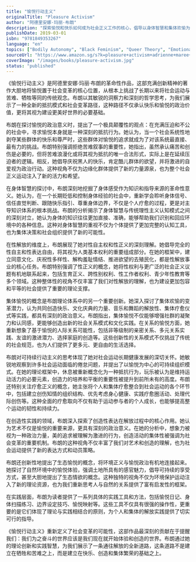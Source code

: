 ```yaml
---
title: "愉悦行动主义"
originalTitle: "Pleasure Activism"
author: "阿德里安娜·玛丽·布朗"
description: "探索愉悦和快乐如何成为社会正义工作的核心，倡导以身体智慧和集体欢愉为基础的解放政治。"
publishDate: 2019-03-01
isbn: "9781849353267"
language: "en"
topics: ["Bodily Autonomy", "Black Feminism", "Queer Theory", "Emotional Labor", "Sexual Liberation"]
sourceUrl: "https://www.amazon.sg/s?k=pleasure+activism+adrienne+maree+brown&tag=inkrupt-22"
coverImage: "/images/books/pleasure-activism.jpg"
status: "published"
---
```


《愉悦行动主义》是阿德里安娜·玛丽·布朗的革命性作品，这部充满创新精神的著作大胆地将愉悦置于社会变革的核心位置，从根本上挑战了长期以来将社会运动与苦难、牺牲等同的传统观念。布朗以其敏锐的洞察力和深刻的哲学思考，为我们展示了一种全新的抵抗模式和社会变革路径，这种路径不仅承认快乐和愉悦的政治价值，更将其视为建设更美好世界的必要基础。

布朗在探讨愉悦的政治意义时，提出了一个极具颠覆性的观点：在充满压迫和不公的社会中，寻求愉悦本身就是一种深刻的抵抗行为。她认为，当一个社会系统性地剥夺某些群体的快乐和尊严时，这些群体对愉悦的追求就成为了对该系统最直接、最有力的挑战。布朗特别强调拒绝苦难叙事的重要性，她指出，虽然承认痛苦和创伤是必要的，但将苦难浪漫化或将其视为抵抗的唯一合法形式，实际上是在延续压迫者的逻辑。相反，她倡导庆祝黑人的快乐，肯定酷儿群体的欲望，并将激进的自爱视为政治行动。这种视角不仅为边缘化群体提供了新的力量源泉，也为整个社会正义运动注入了新的活力和希望。

在身体智慧的探讨中，布朗深刻地挖掘了身体感受作为知识和指导来源的革命性意义。她认为，在一个长期贬低和控制身体经验的社会中，重新学会聆听身体信号、信任直觉判断、跟随快乐指引、尊重身体边界，不仅是个人疗愈的过程，更是对主导知识体系的根本挑战。布朗的分析揭示了身体智慧与传统理性主义认知模式之间的深刻对立，她认为身体的知识往往更加直接、准确，能够帮助我们识别和回应环境中的各种信息。这种对身体智慧的重视不仅为个体提供了更加完整的认知工具，也为集体决策和社会组织提供了新的可能性。

在性解放的维度上，布朗展现了她对性自主权和性正义的深刻理解。她倡导完全的性自主和性表达自由，将其视为人类基本权利的重要组成部分。在她的框架中，建立同意文化、庆祝性多样性、解构羞耻情结、推进欲望的去殖民化，都是性解放事业的核心任务。布朗特别强调了性正义的概念，她将性权利与更广泛的社会正义议题有机地联系起来，包括生育正义、跨性别权利、性工作者权利、青少年性教育等多个领域。这种整体性的视角不仅丰富了我们对性解放的理解，也为建设更加包容和平等的社会提供了重要的理论支撑。

集体愉悦的概念是布朗理论体系中的另一个重要创新。她深入探讨了集体欢愉的变革潜力，认为共同创造快乐、文化庆典的力量、音乐和舞蹈的解放性、集体疗愈仪式等实践，都具有深刻的政治意义。布朗指出，集体愉悦不仅能够增强社群的凝聚力和认同感，更能够创造出新的社会关系模式和文化实践。在关系的愉悦方面，她重新想象了基于愉悦的人际关系可能性，包括非等级制的亲密关系、多元关系实践、友谊的激进潜力、选择家庭的创造等。这些创新性的关系模式不仅挑战了传统的社会规范，也为人们提供了更多元、更自由的生活选择。

布朗对可持续行动主义的思考体现了她对社会运动长期健康发展的深切关怀。她敏锐地观察到许多社会运动面临的倦怠问题，并提出了以愉悦为中心的可持续组织模式。在她的理论框架中，休息被重新概念化为一种抵抗行为，玩乐被认为是维持运动活力的必要元素，创造力的培养和平衡的重要性被提升到前所未有的高度。布朗还特别关注疗愈正义的概念，她主张将个人和集体疗愈整合到社会运动的各个环节中，包括建立创伤知情的组织结构、优先考虑身心健康、实践疗愈圈活动、处理代际创伤等。这种全面的疗愈取向不仅有助于运动参与者的个人成长，也能够提高整个运动的韧性和持续力。

在创造性实践的领域，布朗深入探索了创造性表达在解放过程中的核心作用。她认为艺术不仅是愉悦的重要来源，更具有深刻的政治意义。在她的分析中，想象力被视为一种政治力量，美的追求被理解为激进的行为，创造活动的集体性被强调为社会变革的重要机制。布朗的这种视角不仅丰富了我们对艺术和创造的理解，也为社会运动提供了新的表达方式和动员策略。

布朗还创新性地提出了生态愉悦的概念，将环境正义与愉悦政治有机地连接起来。她探讨了自然环境中的愉悦体验，强调土地所具有的感官魅力，倡导可持续的享受方式，甚至大胆地提出了生态情欲的概念。这种独特的视角不仅为环境保护运动注入了新的理论资源，也为我们重新思考人与自然的关系提供了富有启发性的框架。

在实践层面，布朗为读者提供了一系列具体的实践工具和方法，包括愉悦日记、身体扫描练习、边界设定技巧、愉悦映射等。这些工具不仅具有很强的操作性，更重要的是它们体现了理论与实践相结合的原则，为个人和集体的解放实践提供了切实可行的指导。

《愉悦行动主义》重新定义了社会变革的可能性，这部作品最深刻的贡献在于提醒我们：我们为之奋斗的世界应该是我们现在就开始体验和创造的世界。布朗通过她的理论创新和实践智慧，为我们展示了一条通往解放的全新道路，这条道路不是建立在牺牲和苦难之上，而是建立在快乐、创造和集体繁荣的基础之上。